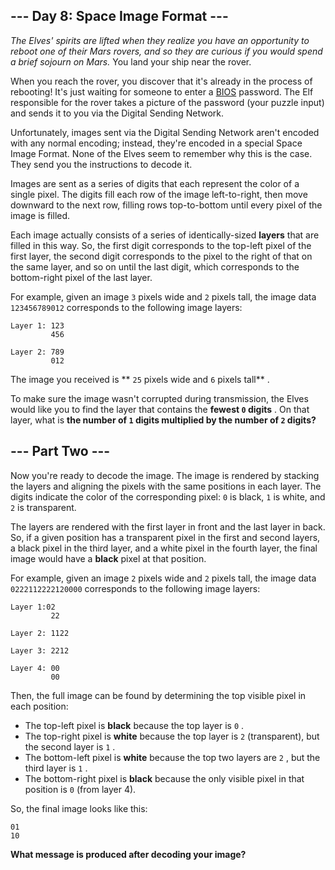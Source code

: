 ## --- Day 8: Space Image Format ---

 *The Elves' spirits are lifted when they realize you have an opportunity to reboot one of their Mars rovers, and so they are curious if you would spend a brief sojourn on Mars.* You land your ship near the rover.

When you reach the rover, you discover that it's already in the process of rebooting! It's just waiting for someone to enter a [BIOS](https://en.wikipedia.org/wiki/BIOS) password. The Elf responsible for the rover takes a picture of the password (your puzzle input) and sends it to you via the Digital Sending Network.

Unfortunately, images sent via the Digital Sending Network aren't encoded with any normal encoding; instead, they're encoded in a special Space Image Format.  None of the Elves seem to remember why this is the case. They send you the instructions to decode it.

Images are sent as a series of digits that each represent the color of a single pixel.  The digits fill each row of the image left-to-right, then move downward to the next row, filling rows top-to-bottom until every pixel of the image is filled.

Each image actually consists of a series of identically-sized **layers** that are filled in this way. So, the first digit corresponds to the top-left pixel of the first layer, the second digit corresponds to the pixel to the right of that on the same layer, and so on until the last digit, which corresponds to the bottom-right pixel of the last layer.

For example, given an image `3` pixels wide and `2` pixels tall, the image data `123456789012` corresponds to the following image layers:
```
Layer 1: 123
         456

Layer 2: 789
         012
```

The image you received is ** `25` pixels wide and `6` pixels tall** .

To make sure the image wasn't corrupted during transmission, the Elves would like you to find the layer that contains the **fewest `0` digits** .  On that layer, what is **the number of `1` digits multiplied by the number of `2` digits?** 
## --- Part Two ---

Now you're ready to decode the image. The image is rendered by stacking the layers and aligning the pixels with the same positions in each layer. The digits indicate the color of the corresponding pixel: `0` is black, `1` is white, and `2` is transparent.

The layers are rendered with the first layer in front and the last layer in back. So, if a given position has a transparent pixel in the first and second layers, a black pixel in the third layer, and a white pixel in the fourth layer, the final image would have a **black** pixel at that position.

For example, given an image `2` pixels wide and `2` pixels tall, the image data `0222112222120000` corresponds to the following image layers:
```
Layer 1:02
         22

Layer 2: 1122

Layer 3: 2212

Layer 4: 00
         00
```

Then, the full image can be found by determining the top visible pixel in each position:

- The top-left pixel is **black** because the top layer is `0` .
- The top-right pixel is **white** because the top layer is `2` (transparent), but the second layer is `1` .
- The bottom-left pixel is **white** because the top two layers are `2` , but the third layer is `1` .
- The bottom-right pixel is **black** because the only visible pixel in that position is `0` (from layer 4).


So, the final image looks like this:
```
01
10
```

 **What message is produced after decoding your image?** 
